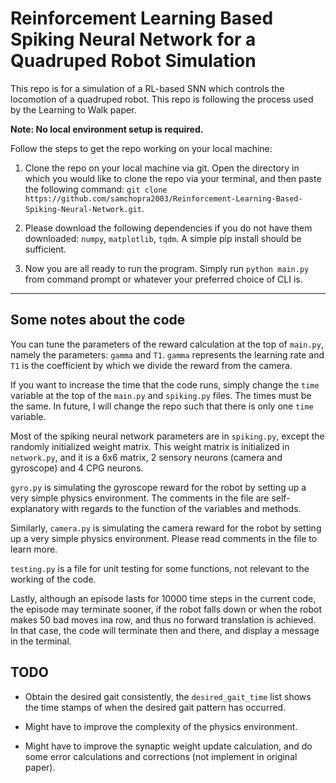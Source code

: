 # Reinforcement Learning Based Spiking Neural Network for a Quadruped Robot Simulation

This repo is for a simulation of a RL-based SNN which controls the locomotion of a quadruped robot. This repo is following the process used by the Learning to Walk paper.

**Note: No local environment setup is required.**

Follow the steps to get the repo working on your local machine:

1. Clone the repo on your local machine via git. Open the directory in which you would like to clone the repo via your terminal, and then paste the following command: `git clone https://github.com/samchopra2003/Reinforcement-Learning-Based-Spiking-Neural-Network.git`.

2. Please download the following dependencies if you do not have them downloaded: `numpy`, `matplotlib`, `tqdm`. A simple pip install should be sufficient.

3. Now you are all ready to run the program. Simply run `python main.py` from command prompt or whatever your preferred choice of CLI is.

---

## Some notes about the code

You can tune the parameters of the reward calculation at the top of `main.py`, namely the parameters: `gamma` and `T1`. `gamma` represents the learning rate and `T1` is the coefficient by which we divide the reward from the camera.

If you want to increase the time that the code runs, simply change the `time` variable at the top of the `main.py` and `spiking.py` files. The times must be the same. In future, I will change the repo such that there is only one `time` variable.

Most of the spiking neural network parameters are in `spiking.py`, except the randomly initialized weight matrix. This weight matrix is initialized in `network.py`, and it is a 6x6 matrix, 2 sensory neurons (camera and gyroscope) and 4 CPG neurons. 

`gyro.py` is simulating the gyroscope reward for the robot by setting up a very simple physics environment. The comments in the file are self-explanatory with regards to the function of the variables and methods.

Similarly, `camera.py` is simulating the camera reward for the robot by setting up a very simple physics environment. Please read comments in the file to learn more.

`testing.py` is a file for unit testing for some functions, not relevant to the working of the code.

Lastly, although an episode lasts for 10000 time steps in the current code, the episode may terminate sooner, if the robot falls down or when the robot makes 50 bad moves ina row, and thus no forward translation is achieved. In that case, the code will terminate then and there, and display a message in the terminal.

## TODO

- Obtain the desired gait consistently, the `desired_gait_time` list shows the time stamps of when the desired gait pattern has occurred.

- Might have to improve the complexity of the physics environment.

- Might have to improve the synaptic weight update calculation, and do some error calculations and corrections (not implement in original paper).